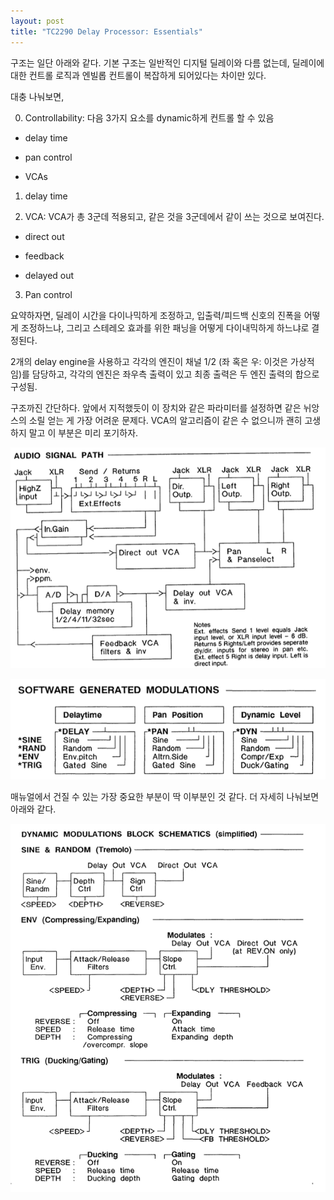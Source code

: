 ```yaml
---
layout: post
title: "TC2290 Delay Processor: Essentials"
---
```



구조는 일단 아래와 같다. 기본 구조는 일반적인 디지털 딜레이와 다름 없는데, 딜레이에 대한 컨트롤 로직과 엔빌롭 컨트롤이 복잡하게 되어있다는 차이만 있다.




대충 나눠보면,




0) Controllability: 다음 3가지 요소를 dynamic하게 컨트롤 할 수 있음

- delay time

- pan control

- VCAs

1) delay time

2) VCA: VCA가 총 3군데 적용되고, 같은 것을 3군데에서 같이 쓰는 것으로 보여진다.

- direct out

- feedback

- delayed out

3) Pan control




요약하자면, 딜레이 시간을 다이나믹하게 조정하고, 입출력/피드백 신호의 진폭을 어떻게 조정하느냐, 그리고 스테레오 효과를 위한 패닝을 어떻게 다이내믹하게 하느냐로 결정된다.




2개의 delay engine을 사용하고 각각의 엔진이 채널 1/2 (좌 혹은 우: 이것은 가상적임)를 담당하고, 각각의 엔진은 좌우측 출력이 있고 최종 출력은 두 엔진 출력의 합으로 구성됨.




구조까진 간단하다. 앞에서 지적했듯이 이 장치와 같은 파라미터를 설정하면 같은 뉘앙스의 소릴 얻는 게 가장 어려운 문제다. VCA의 알고리즘이 같은 수 없으니까 괜히 고생하지 말고 이 부분은 미리 포기하자.









![image](/assets/images/f2f6a6315fbe88286b367b5d8fa48890.png)



![image](/assets/images/5d3ecea9b2ce8d8142cbac3feb34c200.png)




매뉴얼에서 건질 수 있는 가장 중요한 부분이 딱 이부분인 것 같다. 더 자세히 나눠보면 아래와 같다. 






![image](/assets/images/d874d3fa2680f0aa16f16862472ad3bb.png)





